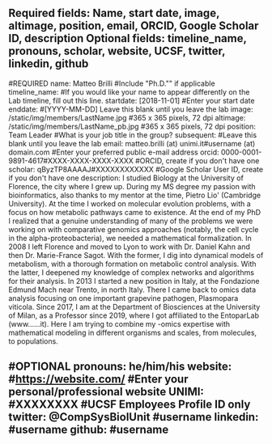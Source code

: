 Required fields:
Name, start date, image, altimage, position, email, ORCID, Google Scholar ID, description
Optional fields:
timeline_name, pronouns, scholar, website, UCSF, twitter, linkedin, github
---
#REQUIRED
name: Matteo Brilli #Include "Ph.D."" if applicable
timeline_name: #If you would like your name to appear differently on the Lab timeline, fill out this line.
startdate: [2018-11-01] #Enter your start date
enddate: #[YYYY-MM-DD] Leave this blank until you leave the lab
image: /static/img/members/LastName.jpg #365 x 365 pixels, 72 dpi
altimage: /static/img/members/LastName_pb.jpg #365 x 365 pixels, 72 dpi
position: Team Leader #What is your job title in the group?
subsequent: #Leave this blank until you leave the lab
email: matteo.brilli (at) unimi.it#username (at) domain.com #Enter your preferred public e-mail address
orcid: 0000-0001-9891-4617#XXXX-XXXX-XXXX-XXXX #ORCID, create if you don't have one
scholar: qByzTP8AAAAJ#XXXXXXXXXXXX #Google Scholar User ID, create if you don't have one
description: I studied Biology at the University of Florence, the city where I grew up. During my MS degree my passion with bioinformatics, also thanks to my mentor at the time, Pietro Lio' (Cambridge University). At the time I worked on molecular evolution problems, with a focus on how metabolic pathways came to existence. At the end of my PhD I realized that a genuine understanding of many of the problems we were working on with comparative genomics approaches (notably, the cell cycle in the alpha-proteobacteria), we needed a mathematical formalization. In 2008 I left Florence and moved to Lyon to work with Dr. Daniel Kahn and then Dr. Marie-France Sagot. With the former, I dig into dynamical models of metabolism, with a thorough formation on metabolic control analysis. With the latter, I deepened my knowledge of complex networks and algorithms for their analysis.
In 2013 I started a new position in Italy, at the Fondazione Edmund Mach near Trento, in north Italy. There I came back to omics data analysis focusing on one important grapevine pathogen, Plasmopara viticola. Since 2017, I am at the Department of Biosciences at the University of Milan, as a Professor since 2019, where I got affiliated to the EntoparLab (www......it).
Here I am trying to combine my -omics expertise with mathematical modeling in different organisms and scales, from molecules, to populations.

#OPTIONAL
pronouns: he/him/his
website: #https://website.com/ #Enter your personal/professional website
UNIMI: #XXXXXXXX #UCSF Employees Profile ID only
twitter: @CompSysBiolUnit #username
linkedin: #username
github: #username
---
